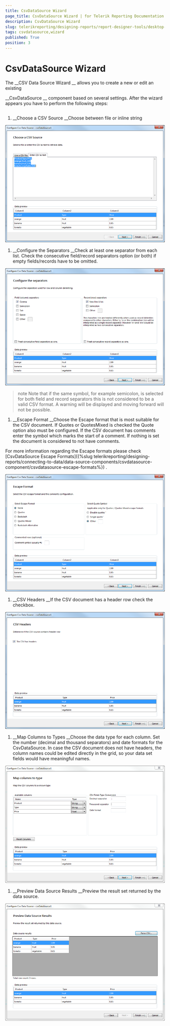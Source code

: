 ```yaml
---
title: CsvDataSource Wizard
page_title: CsvDataSource Wizard | for Telerik Reporting Documentation
description: CsvDataSource Wizard
slug: telerikreporting/designing-reports/report-designer-tools/desktop-designers/tools/data-source-wizards/csvdatasource-wizard
tags: csvdatasource,wizard
published: True
position: 3
---
```


# CsvDataSource Wizard



The 
__CSV Data Source Wizard
__ allows you to create a new or edit an existing
        
__CsvDataSource
__ component based on several settings.
        After the wizard appears you have to perform the following steps:
      


## 

1. __Choose a CSV Source
__Choose between file or inline string
            
  
  ![Csv Data Source Wizard 1](images/DataSources/CsvDataSourceWizard1.png)

1. __Configure the Separators
__Check at least one separator from each list. Check the consecutive field/record separators option (or both)
              if empty fields/records have to be omitted.
            
  
  ![Csv Data Source Wizard 2](images/DataSources/CsvDataSourceWizard2.png)

>note Note that if the same symbol, for example semicolon, is selected for both field and record separators this is not considered to be                a valid CSV format. A warning will be displayed and moving forward will not be possible.              


1. __Escape Format
__Choose the Escape format that is most suitable for the CSV document.
              If Quotes or QuotesMixed is checked the Quote option also must be configured.
              If the CSV document has comments enter the symbol which marks the start of a comment.
              If nothing is set the document is considered to not have comments.
            
For more information regarding the Escape formats please check 
[CsvDataSource Escape Formats]({%slug telerikreporting/designing-reports/connecting-to-data/data-source-components/csvdatasource-component/csvdatasource-escape-formats%})
.
            
  
  ![Csv Data Source Wizard 3](images/DataSources/CsvDataSourceWizard3.png)

1. __CSV Headers
__If the CSV document has a header row check the checkbox.
            
  
  ![Csv Data Source Wizard 4](images/DataSources/CsvDataSourceWizard4.png)

1. __Map Columns to Types
__Choose the data type for each column. Set the number (decimal and thousand separators) and date formats for the CsvDataSource.
              In case the CSV document does not have headers, the column names could be edited directly in the grid,
              so your data set fields would have meaningful names.
            
  
  ![Csv Data Source Wizard 5](images/DataSources/CsvDataSourceWizard5.png)

1. __Preview Data Source Results
__Preview the result set returned by the data source.
            
  
  ![Csv Data Source Wizard 6](images/DataSources/CsvDataSourceWizard6.png)
